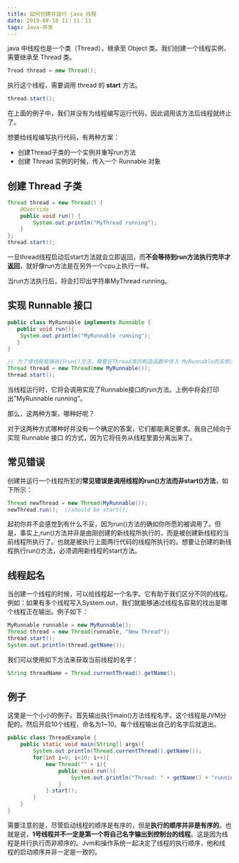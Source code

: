 ```yaml
---
title: 如何创建并运行 java 线程
date: 2019-08-18 11：11：11
tags: Java-并发
---
```


java 中线程也是一个类（Thread），继承至 Object 类。我们创建一个线程实例，需要继承至 Thread 类。

```java
Tread thread = new Thread();
```

执行这个线程，需要调用 thread 的 **start** 方法。

```java
thread.start();
```

在上面的例子中，我们并没有为线程编写运行代码，因此调用该方法后线程就终止了。



想要给线程编写执行代码，有两种方案：

- 创建Thread子类的一个实例并重写run方法
- 创建 Thread 实例的时候，传入一个 Runnable 对象



## 创建 Thread 子类

```java
Thread thread = new Thread() {
    @Override
    public void run() {
        System.out.println("MyThread running");
    }
};
thread.start();
```

一旦thread线程启动后start方法就会立即返回，而**不会等待到run方法执行完毕才返回**，就好像run方法是在另外一个cpu上执行一样。

当run方法执行后，将会打印出字符串MyThread running。



## 实现 Runnable 接口

```java
public class MyRunnable implements Runnable {
   public void run(){
    System.out.println("MyRunnable running");
   }
}

// 为了使线程能够执行run()方法，需要在Thread类的构造函数中传入 MyRunnable的实例对象。
Thread thread = new Thread(new MyRunnable());
thread.start();
```

当线程运行时，它将会调用实现了Runnable接口的run方法。上例中将会打印出”MyRunnable running”。



那么，这两种方案，哪种好呢？

对于这两种方式哪种好并没有一个确定的答案，它们都能满足要求。我自己倾向于 实现 Runnable 接口 的方式，因为它将任务从线程里面分离出来了。



## 常见错误

创建并运行一个线程所犯的**常见错误是调用线程的run()方法而非start()方法**，如下所示：

```java
Thread newThread = new Thread(MyRunnable());
newThread.run();  //should be start();
```

起初你并不会感觉到有什么不妥，因为run()方法的确如你所愿的被调用了。但是，事实上,run()方法并非是由刚创建的新线程所执行的，而是被创建新线程的当前线程所执行了。也就是被执行上面两行代码的线程所执行的。想要让创建的新线程执行run()方法，必须调用新线程的start方法。



## 线程起名

当创建一个线程的时候，可以给线程起一个名字。它有助于我们区分不同的线程。例如：如果有多个线程写入System.out，我们就能够通过线程名容易的找出是哪个线程正在输出。例子如下：

```java
MyRunnable runnable = new MyRunnable();
Thread thread = new Thread(runnable, "New Thread");
thread.start();
System.out.println(thread.getName());
```

我们可以使用如下方法来获取当前线程的名字：

```java
String threadName = Thread.currentThread().getName();
```



## 例子

这里是一个小小的例子。首先输出执行main()方法线程名字。这个线程是JVM分配的。然后开启10个线程，命名为1~10。每个线程输出自己的名字后就退出。

```java
public class ThreadExample {
    public static void main(String[] args){
        System.out.println(Thread.currentThread().getName());
        for(int i=0; i<10; i++){
            new Thread("" + i){
                public void run(){
                    System.out.println("Thread: " + getName() + "running");
                }
            }.start();
        }
    }
}
```

需要注意的是，尽管启动线程的顺序是有序的，但是**执行的顺序并非是有序的**。也就是说，**1号线程并不一定是第一个将自己名字输出到控制台的线程**。这是因为线程是并行执行而非顺序的。Jvm和操作系统一起决定了线程的执行顺序，他和线程的启动顺序并非一定是一致的。

